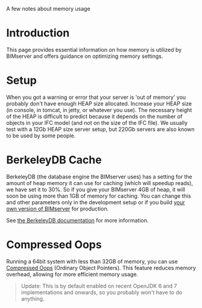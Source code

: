 A few notes about memory usage

# Introduction

This page provides essential information on how memory is utilized by BIMserver and offers guidance on optimizing memory settings.

# Setup

When you got a warning or error that your server is 'out of memory' you probably don't have enough HEAP size allocated. Increase your HEAP size (in console, in tomcat, in jetty, or whatever you use). 
The necessary height of the HEAP is difficult to predict because it depends on the number of objects in your IFC model (and not on the size of the IFC file). We usually test with a 12Gb HEAP size server setup, but 220Gb servers are also known to be used by some people. 

# BerkeleyDB Cache

BerkeleyDB (the database engine the BIMserver uses) has a setting for the amount of heap memory it can use for caching (which will speedup reads), we have set it to 30%. So if you give your BIMserver 4GB of heap, it will soon be using more than 1GB of memory for caching. You can change this and other parameters only in the development setup or if you build [your own version of BIMserver](https://github.com/opensourceBIM/BIMserver) for production.

See [the BerkeleyDB documentation](http://docs.oracle.com/cd/E17277_02/html/java/com/sleepycat/je/EnvironmentMutableConfig.html#setCachePercent-int-) for more information.

# Compressed Oops

Running a 64bit system with less than 32GB of memory, you can use [Compressed Oops](http://docs.oracle.com/javase/7/docs/technotes/guides/vm/performance-enhancements-7.html#compressedOop) (Ordinary Object Pointers). This feature reduces memory overhead, allowing for more efficient memory usage.

> Update: This is by default enabled on recent OpenJDK 6 and 7 implementations and onwards, so you probably won't have to do anything.
